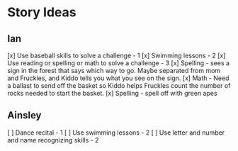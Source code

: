 # Story Ideas

## Ian

  [x] Use baseball skills to solve a challenge - 1
  [x] Swimming lessons - 2
  [x] Use reading or spelling or math to solve a challenge - 3
    [x] Spelling - sees a sign in the forest that says which way to go. Maybe separated from mom and Fruckles, and Kiddo tells you what you see on the sign.
    [x] Math - Need a ballast to send off the basket so Kiddo helps Fruckles count the number of rocks needed to start the basket.
    [x] Spelling - spell off with green apes

## Ainsley

  [ ] Dance recital - 1
  [ ] Use swimming lessons - 2
  [ ] Use letter and number and name recognizing skills - 2
